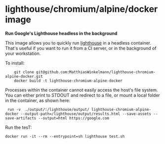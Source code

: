 # lighthouse/chromium/alpine/docker image

**Run Google's Lighthouse headless in the background**

This image allows you to quickly run [lighthouse](https://github.com/GoogleChrome/lighthouse) in a headless container. That's useful if you want to run it from a CI server, or in the background of your workstation.

To install:

```shell
    git clone git@github.com:MatthiasWinkelmann/lighthouse-chromium-alpine-docker.git
    docker build -t lighthouse-chromium-alpine-docker
```

Processes within the container cannot easily access the host's file system. You can either print to STDOUT and redirect to a file, or mount a local folder in the container, as shown here:

```shell
 run -v  ./output/:/lighthouse/output/ lighthouse-chromium-alpine-docker --output-path=/lighthouse/output/results.html --save-assets --save-artifacts --output=html https://google.com
```

Run the tesT:

```shell
docker run -it --rm --entrypoint=sh lighthouse test.sh
```
